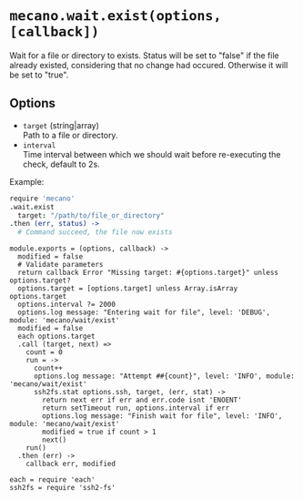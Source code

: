 
# `mecano.wait.exist(options, [callback])`

Wait for a file or directory to exists. Status will be
set to "false" if the file already existed, considering that no
change had occured. Otherwise it will be set to "true".   

## Options  
  
*   `target` (string|array)   
    Path to a file or directory.    
*   `interval`   
    Time interval between which we should wait before re-executing the check,
    default to 2s.     

Example:

```coffee
require 'mecano'
.wait.exist
  target: "/path/to/file_or_directory"
.then (err, status) ->
  # Command succeed, the file now exists
```

    module.exports = (options, callback) ->
      modified = false
      # Validate parameters
      return callback Error "Missing target: #{options.target}" unless options.target?
      options.target = [options.target] unless Array.isArray options.target
      options.interval ?= 2000
      options.log message: "Entering wait for file", level: 'DEBUG', module: 'mecano/wait/exist'
      modified = false
      each options.target
      .call (target, next) =>
        count = 0
        run = ->
          count++
          options.log message: "Attempt ##{count}", level: 'INFO', module: 'mecano/wait/exist'
          ssh2fs.stat options.ssh, target, (err, stat) ->
            return next err if err and err.code isnt 'ENOENT'
            return setTimeout run, options.interval if err
            options.log message: "Finish wait for file", level: 'INFO', module: 'mecano/wait/exist'
            modified = true if count > 1
            next()
        run()
      .then (err) ->
        callback err, modified

    each = require 'each'
    ssh2fs = require 'ssh2-fs'
